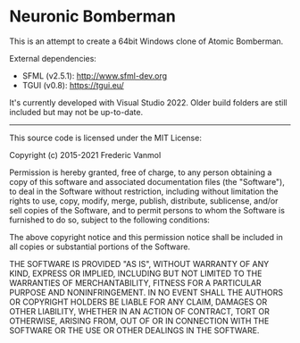 # Neuronic Bomberman

This is an attempt to create a 64bit Windows clone of Atomic Bomberman.

External dependencies:
- SFML (v2.5.1): http://www.sfml-dev.org
- TGUI (v0.8): https://tgui.eu/

It's currently developed with Visual Studio 2022. Older build folders are still included but may not be up-to-date.

----

This source code is licensed under the MIT License:

Copyright (c) 2015-2021 Frederic Vanmol

Permission is hereby granted, free of charge, to any person obtaining a copy
of this software and associated documentation files (the "Software"), to deal
in the Software without restriction, including without limitation the rights
to use, copy, modify, merge, publish, distribute, sublicense, and/or sell
copies of the Software, and to permit persons to whom the Software is
furnished to do so, subject to the following conditions:

The above copyright notice and this permission notice shall be included in all
copies or substantial portions of the Software.

THE SOFTWARE IS PROVIDED "AS IS", WITHOUT WARRANTY OF ANY KIND, EXPRESS OR
IMPLIED, INCLUDING BUT NOT LIMITED TO THE WARRANTIES OF MERCHANTABILITY,
FITNESS FOR A PARTICULAR PURPOSE AND NONINFRINGEMENT. IN NO EVENT SHALL THE
AUTHORS OR COPYRIGHT HOLDERS BE LIABLE FOR ANY CLAIM, DAMAGES OR OTHER
LIABILITY, WHETHER IN AN ACTION OF CONTRACT, TORT OR OTHERWISE, ARISING FROM,
OUT OF OR IN CONNECTION WITH THE SOFTWARE OR THE USE OR OTHER DEALINGS IN THE
SOFTWARE.
